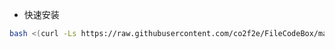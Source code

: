 * 快速安装
```bash
bash <(curl -Ls https://raw.githubusercontent.com/co2f2e/FileCodeBox/main/bash/install_filecodebox.sh)
```
